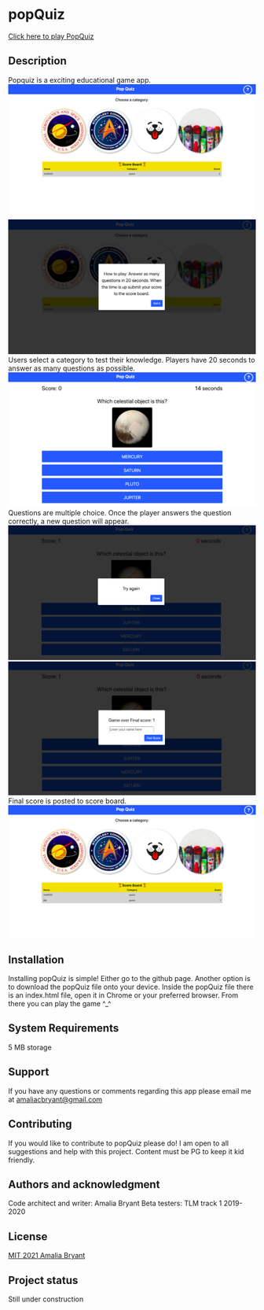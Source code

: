 # popQuiz

[Click here to play PopQuiz](https://cookiebyte4130.github.io/popQuiz/)

## Description

Popquiz is a exciting educational game app.
![Game Intro](./assets/screenShots/gameIntro.png)
![How to Play](./assets/screenShots/howToPlay.png)
Users select a category to test their knowledge. Players have 20 seconds to answer as many questions as possible.
![Game Sample](./assets/screenShots/gameSample.png)
Questions are multiple choice. Once the player answers the question correctly, a new question will appear.
![Wrong Answer](./assets/screenShots/wrongAnswer.png)
![End of Game](./assets/screenShots/endOfGame.png)
Final score is posted to score board.
![ScoreBoard](./assets/screenShots/scoreBoard.png)

## Installation

Installing popQuiz is simple! Either go to the github page. Another option is to download the popQuiz file onto your device. Inside the popQuiz file there is an index.html file, open it in Chrome or your preferred browser. From there you can play the game ^\_^

## System Requirements

5 MB storage

## Support

If you have any questions or comments regarding this app please email me at amaliacbryant@gmail.com

## Contributing

If you would like to contribute to popQuiz please do! I am open to all suggestions and help with this project. Content must be PG to keep it kid friendly.

## Authors and acknowledgment

Code architect and writer: Amalia Bryant
Beta testers: TLM track 1 2019-2020

## License

[MIT 2021 Amalia Bryant](https://choosealicense.com/licenses/mit/)

## Project status

Still under construction
